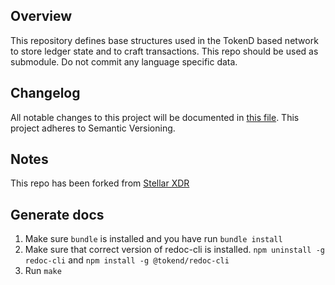## Overview
This repository defines base structures used in the TokenD based network to store ledger state and to craft transactions.
This repo should be used as submodule. Do not commit any language specific data.

## Changelog

All notable changes to this project will be documented in [this file](https://github.com/tokend/xdr/blob/feature/roles_rules/changelog.md). This project adheres to Semantic Versioning.

## Notes

This repo has been forked from [Stellar XDR](https://github.com/stellar/Tokend-core)

## Generate docs 

1. Make sure `bundle` is installed and you have run `bundle install`
1. Make sure that correct version of redoc-cli is installed. `npm uninstall -g redoc-cli` and `npm install -g @tokend/redoc-cli`
1. Run `make`
